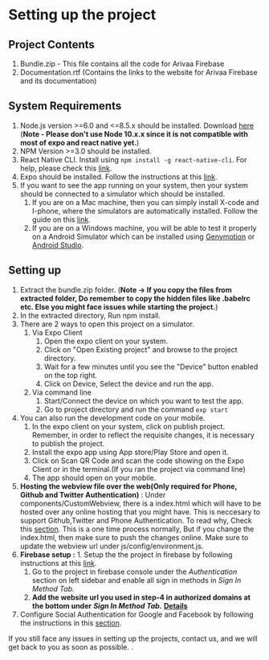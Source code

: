 # Setting up the project

## Project Contents

1. Bundle.zip - This file contains all the code for Arivaa Firebase
2. Documentation.rtf \(Contains the links to the website for Arivaa Firebase and its documentation\)

## System Requirements

1. Node.js version &gt;=6.0 and &lt;=8.5.x should be installed. Download [here](https://nodejs.org/en/download/) \(**Note -  Please don't use Node 10.x.x since it is not compatible with most of expo and react native yet.**\)
2. NPM Version &gt;=3.0 should be installed. 
3. React Native CLI.  Install using `npm install -g react-native-cli`. For help, please check this [link](https://facebook.github.io/react-native/docs/getting-started.html).
4. Expo should be installed. Follow the instructions at this [link](https://expo.io/learn).
5. If you want to see the app running on your system, then your system should be connected to  a simulator which should be installed.
   1. If you are on a Mac machine, then you can simply install X-code and I-phone, where the simulators are automatically installed. Follow the guide on this [link](https://www.moncefbelyamani.com/how-to-install-xcode-homebrew-git-rvm-ruby-on-mac/).
   2. If you are on a Windows machine, you will be able to test it properly on a Android Simulator which can be installed using [Genymotion](https://www.genymotion.com/) or [Android Studio](https://developer.android.com/studio/index.html).

## Setting up

1. Extract the bundle.zip folder. \(**Note -&gt; If you copy the files from extracted folder, Do remember to copy the hidden files like .babelrc etc. Else you might face issues while starting the project.**\)
2. In the extracted directory, Run npm install.
3. There are 2 ways to open this project on a simulator. 
   1. Via Expo Client
      1. Open the expo client on your system.
      2. Click on "Open Existing project" and browse to the project directory.
      3. Wait for a few minutes until you see the "Device" button enabled on the top right.
      4. Click on Device, Select the device and run the app.
   2. Via command line
      1. Start/Connect the device on which you want to test the app.
      2. Go to project directory and run the command `exp start`
4. You can also run the development code on your mobile.
   1. In the expo client on your system, click on publish project. Remember, in order to reflect the requisite changes, it is necessary to publish the project.
   2. Install the expo app using App store/Play Store and open it.
   3. Click on Scan QR Code and scan the code showing on the Expo Client or in the terminal.\(If you ran the project via command line\)
   4. The app should open on your mobile.
5. **Hosting the webview file over the web\(Only required for Phone, Github and Twitter Authentication\)** : Under components/CustomWebview, there is a index.html which will have to be hosted over any online hosting that you might have. This is neccesary to support Github,Twitter and Phone Authentication. To read why, Check this [section](../architecture/firebase-implementation.md). This is a one time process normally, But if you change the index.html, then make sure to push the changes online. Make sure to update the webview url under js/config/environment.js.
6. **Firebase setup :**  1. Setup the the project in firebase by following instructions at this [link](https://firebase.google.com/docs/).
   1. Go to the project in firebase console under the _Authentication_ section on left sidebar and enable all sign in methods in _Sign In Method Tab._
   2. **Add the website url you used in step-4 in authorized domains at the bottom under** _**Sign In Method Tab**_**.** [**Details**](../architecture/firebase-implementation.md#important-notes-regarding-web-view-hosting)
7. Configure Social Authentication for Google and Facebook by following the instructions in this [section](../customize/social-authentication.md).

If you still face any issues in setting up the projects, contact us, and we will get back to you as soon as possible. .


